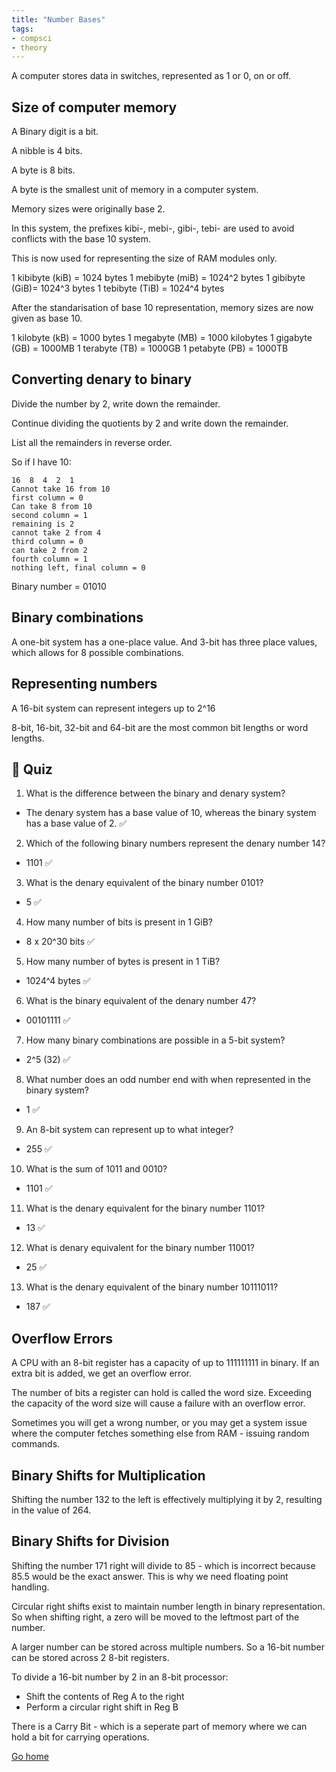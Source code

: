 ```yaml
---
title: "Number Bases"
tags:
- compsci
- theory
---
```


A computer stores data in switches, represented as 1 or 0, on or off.

## Size of computer memory

A Binary digit is a bit.

A nibble is 4 bits.

A byte is 8 bits.

A byte is the smallest unit of memory in a computer system.

Memory sizes were originally base 2.

In this system, the prefixes kibi-, mebi-, gibi-, tebi- are used to avoid conflicts with the base 10 system.

This is now used for representing the size of RAM modules only.

1 kibibyte (kiB) = 1024 bytes
1 mebibyte (miB) = 1024^2 bytes
1 gibibyte (GiB)= 1024^3 bytes
1 tebibyte (TiB) = 1024^4 bytes

After the standarisation of base 10 representation, memory sizes are now given as base 10.

1 kilobyte (kB) = 1000 bytes
1 megabyte (MB) = 1000 kilobytes
1 gigabyte (GB) = 1000MB
1 terabyte (TB) = 1000GB
1 petabyte (PB) = 1000TB

## Converting denary to binary

Divide the number by 2, write down the remainder.

Continue dividing the quotients by 2 and write down the remainder.

List all the remainders in reverse order.

So if I have 10:

```
16  8  4  2  1 
Cannot take 16 from 10
first column = 0
Can take 8 from 10
second column = 1
remaining is 2
cannot take 2 from 4
third column = 0
can take 2 from 2 
fourth column = 1
nothing left, final column = 0
```

Binary number = 01010

## Binary combinations

A one-bit system has a one-place value. And 3-bit has three place values, which allows for 8 possible combinations.

## Representing numbers

A 16-bit system can represent integers up to 2^16

8-bit, 16-bit, 32-bit and 64-bit are the most common bit lengths or word lengths.

## 🎉 Quiz
1) What is the difference between the binary and denary system?
- The denary system has a base value of 10, whereas the binary system has a base value of 2. ✅
2) Which of the following binary numbers represent the denary number 14?
- 1101 ✅
3) What is the denary equivalent of the binary number 0101?
- 5 ✅
4) How many number of bits is present in 1 GiB?
- 8 x 20^30 bits ✅
5) How many number of bytes is present in 1 TiB?
- 1024^4 bytes ✅
6) What is the binary equivalent of the denary number 47?
- 00101111 ✅
7) How many binary combinations are possible in a 5-bit system?
- 2^5 (32) ✅
8) What number does an odd number end with when represented in the binary system?
- 1 ✅
9) An 8-bit system can represent up to what integer?
- 255 ✅
10) What is the sum of 1011 and 0010?
- 1101 ✅
11) What is the denary equivalent for the binary number 1101?
- 13 ✅
12) What is denary equivalent for the binary number 11001?
- 25 ✅
13) What is the denary equivalent of the binary number 10111011?
- 187 ✅

## Overflow Errors
A CPU with an 8-bit register has a capacity of up to 111111111 in binary. If an extra bit is added, we get an overflow error.

The number of bits a register can hold is called the word size. Exceeding the capacity of the word size will cause a failure with an overflow error.

Sometimes you will get a wrong number, or you may get a system issue where the computer fetches something else from RAM - issuing random commands. 

## Binary Shifts for Multiplication
Shifting the number 132 to the left is effectively multiplying it by 2, resulting in the value of 264.

## Binary Shifts for Division
Shifting the number 171 right will divide to 85 - which is incorrect because 85.5 would be the exact answer. This is why we need floating point handling.

Circular right shifts exist to maintain number length in binary representation. So when shifting right, a zero will be moved to the leftmost part of the number. 

A larger number can be stored across multiple numbers. So a 16-bit number can be stored across 2 8-bit registers.

To divide a 16-bit number by 2 in an 8-bit processor:

- Shift the contents of Reg A to the right
- Perform a circular right shift in Reg B

There is a Carry Bit - which is a seperate part of memory where we can hold a bit for carrying operations.


[Go home](/)